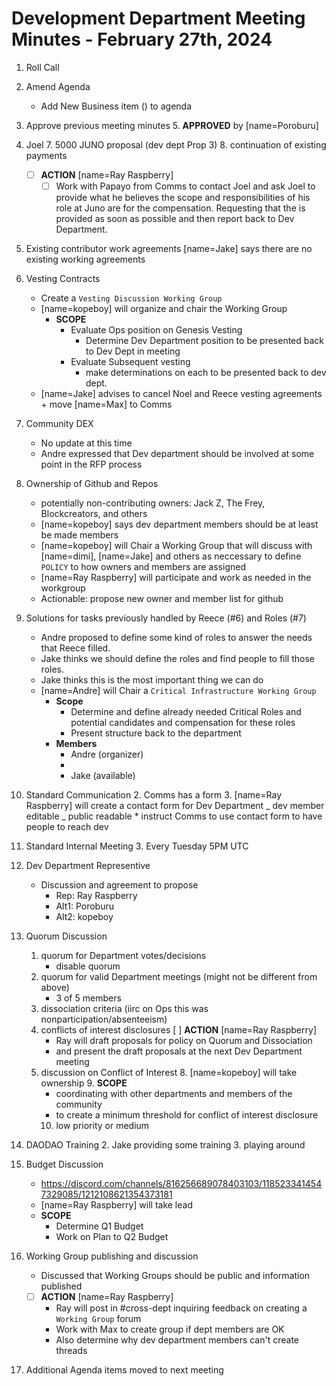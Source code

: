# Development Department Meeting Minutes - February 27th, 2024

1. Roll Call
2. Amend Agenda
   - Add New Business item () to agenda
3. Approve previous meeting minutes 5. **APPROVED** by [name=Poroburu]
4. Joel 7. 5000 JUNO proposal (dev dept Prop 3) 8. continuation of existing payments
   - [ ] **ACTION** [name=Ray Raspberry]
     - [ ] Work with Papayo from Comms to contact Joel and ask Joel to provide what he believes the scope and responsibilities of his role at Juno are for the compensation. Requesting that the is provided as soon as possible and then report back to Dev Department.
5. Existing contributor work agreements [name=Jake] says there are no existing working agreements
6. Vesting Contracts
   - Create a `Vesting Discussion Working Group`
   - [name=kopeboy] will organize and chair the Working Group
     - **SCOPE**
       - Evaluate Ops position on Genesis Vesting
         - Determine Dev Department position to be presented back to Dev Dept in meeting
       - Evaluate Subsequent vesting
         - make determinations on each to be presented back to dev dept.
   - [name=Jake] advises to cancel Noel and Reece vesting agreements + move [name=Max] to Comms
7. Community DEX

   - No update at this time
   - Andre expressed that Dev department should be involved at some point in the RFP process

8. Ownership of Github and Repos

   - potentially non-contributing owners: Jack Z, The Frey, Blockcreators, and others
   - [name=kopeboy] says dev department members should be at least be made members
   - [name=kopeboy] will Chair a Working Group that will discuss with [name=dimi], [name=Jake] and others as neccessary to define `POLICY` to how owners and members are assigned
   - [name=Ray Raspberry] will participate and work as needed in the workgroup
   - Actionable: propose new owner and member list for github

9. Solutions for tasks previously handled by Reece (#6) and Roles (#7)

   - Andre proposed to define some kind of roles to answer the needs that Reece filled.
   - Jake thinks we should define the roles and find people to fill those roles.
   - Jake thinks this is the most important thing we can do
   - [name=Andre] will Chair a `Critical Infrastructure Working Group`
     - **Scope**
       - Determine and define already needed Critical Roles and potential candidates and compensation for these roles
       - Present structure back to the department
     - **Members**
       - Andre (organizer)
       -
       - Jake (available)

10. Standard Communication 2. Comms has a form 3. [name=Ray Raspberry] will create a contact form for Dev Department _ dev member editable _ public readable \* instruct Comms to use contact form to have people to reach dev
11. Standard Internal Meeting 3. Every Tuesday 5PM UTC

12. Dev Department Representive

    - Discussion and agreement to propose
      - Rep: Ray Raspberry
      - Alt1: Poroburu
      - Alt2: kopeboy

13. Quorum Discussion

    1. quorum for Department votes/decisions
       - disable quorum
    2. quorum for valid Department meetings (might not be different from above)
       - 3 of 5 members
    3. dissociation criteria (iirc on Ops this was nonparticipation/absenteeism)
    4. conflicts of interest disclosures [ ] **ACTION** [name=Ray Raspberry]
       - Ray will draft proposals for policy on Quorum and Dissociation
       - and present the draft proposals at the next Dev Department meeting
    5. discussion on Conflict of Interest 8. [name=kopeboy] will take ownership 9. **SCOPE**
       - coordinating with other departments and members of the community
       - to create a minimum threshold for conflict of interest disclosure
       10. low priority or medium

14. DAODAO Training 2. Jake providing some training 3. playing around

15. Budget Discussion

    - https://discord.com/channels/816256689078403103/1185233414547329085/1212108621354373181
    - [name=Ray Raspberry] will take lead
    - **SCOPE**
      - Determine Q1 Budget
      - Work on Plan to Q2 Budget

16. Working Group publishing and discussion
    - Discussed that Working Groups should be public and information published
    * [ ] **ACTION** [name=Ray Raspberry]
      - Ray will post in #cross-dept inquiring feedback on creating a `Working Group` forum
      - Work with Max to create group if dept members are OK
      - Also determine why dev department members can't create threads
17. Additional Agenda items moved to next meeting
